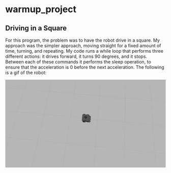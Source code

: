 # warmup_project


## Driving in a Square
For this program, the problem was to have the robot drive in a square. My approach was the simpler approach, moving straight for a fixed amount of time, turning, and repeating.
My code runs a while loop that performs three different actions: it drives forward, it turns 90 degrees, and it stops. Between each of these commands it performs the sleep operation, to ensure that the acceleration is 0 before the next acceleration.
The following is a gif of the robot:

![driving in a square][square]

[square]: ./gifs/drive_square.gif

<!-- 
ffmpeg -i person_follower.mp4 -vf "eq=brightness=0.1,fps=30,scale=800:-1:flags=lanczos,split[s0][s1];[s0]palettegen[p];[s1][p]paletteuse" -loop 0 person_follower.gif
 -->